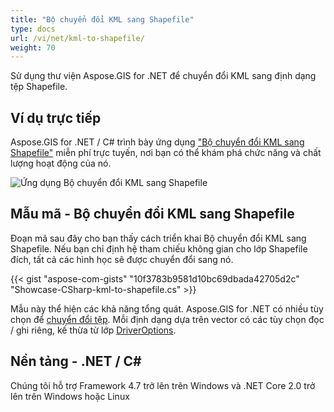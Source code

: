 ```yaml
---
title: "Bộ chuyển đổi KML sang Shapefile"
type: docs
url: /vi/net/kml-to-shapefile/
weight: 70
---
```


Sử dụng thư viện Aspose.GIS for .NET để chuyển đổi KML sang định dạng tệp Shapefile.

## **Ví dụ trực tiếp**

Aspose.GIS for .NET / C# trình bày ứng dụng ["Bộ chuyển đổi KML sang Shapefile"](https://products.aspose.app/gis/conversion/kml-to-shapefile) miễn phí trực tuyến, nơi bạn có thể khám phá chức năng và chất lượng hoạt động của nó.

![Ứng dụng Bộ chuyển đổi KML sang Shapefile](conversion.png)

## **Mẫu mã - Bộ chuyển đổi KML sang Shapefile**

Đoạn mã sau đây cho bạn thấy cách triển khai Bộ chuyển đổi KML sang Shapefile. Nếu bạn chỉ định hệ tham chiếu không gian cho lớp Shapefile đích, tất cả các hình học sẽ được chuyển đổi sang nó. 

{{< gist "aspose-com-gists" "10f3783b9581d10bc69dbada42705d2c" "Showcase-CSharp-kml-to-shapefile.cs" >}}

Mẫu này thể hiện các khả năng tổng quát. Aspose.GIS for .NET có nhiều tùy chọn để [chuyển đổi tệp](https://docs.aspose.com/gis/net/vector-layers/). Mỗi định dạng dựa trên vector có các tùy chọn đọc / ghi riêng, kế thừa từ lớp [DriverOptions](https://reference.aspose.com/gis/net/aspose.gis/driveroptions).

## **Nền tảng - .NET / C#**

Chúng tôi hỗ trợ Framework 4.7 trở lên trên Windows và .NET Core 2.0 trở lên trên Windows hoặc Linux
